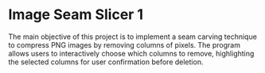 # Image Seam Slicer 1

The main objective of this project is to implement a seam carving technique to compress PNG images by removing columns of pixels. The program allows users to interactively choose which columns to remove, highlighting the selected columns for user confirmation before deletion.

